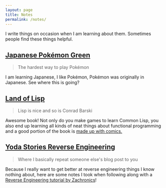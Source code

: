```yaml
---
layout: page
title: Notes
permalink: /notes/
---
```


I write things on occasion when I am learning about them. Sometimes people find these things helpful.

## [Japanese Pokémon Green](https://github.com/Archenoth/Pokemon-Japanese-School)
> The hardest way to play Pokémon

I am learning Japanese, I like Pokémon, Pokémon was originally in Japanese. See where this is going?

## [Land of Lisp](https://github.com/Archenoth/Land-of-Lisp-notes)
> Lisp is nice and so is Conrad Barski

Awesome book! Not only do you make games to learn Common Lisp, you also end up learning all kinds of neat things about functional programming and a good portion of the book is [made up with comics.](http://landoflisp.com/#guilds)

## [Yoda Stories Reverse Engineering](https://github.com/Archenoth/yodesk-notes)
> Where I basically repeat someone else's blog post to you

Because I really want to get better at reverse engineering things I know nothing about, here are some notes I took when following along with a [Reverse Engineering tutorial by Zachronics](http://www.zachtronics.com/yoda-stories/)!
